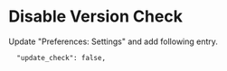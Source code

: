 # Disable Version Check
Update "Preferences: Settings" and add following entry.

```
  "update_check": false,
```
